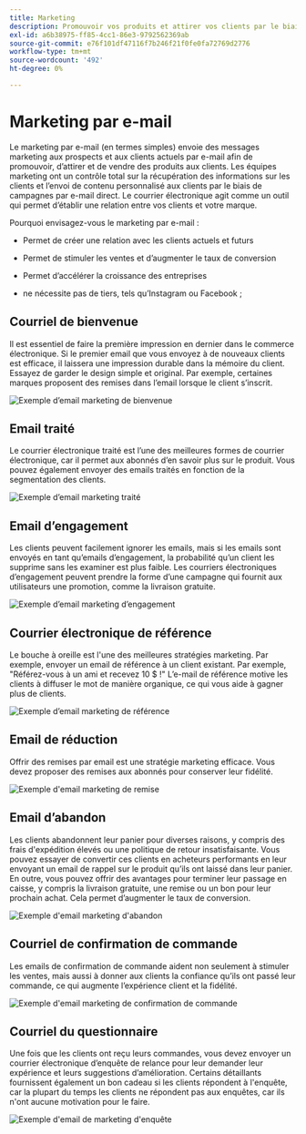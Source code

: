 ```yaml
---
title: Marketing
description: Promouvoir vos produits et attirer vos clients par le biais de campagnes de marketing en ligne.
exl-id: a6b38975-ff85-4cc1-86e3-9792562369ab
source-git-commit: e76f101df47116f7b246f21f0fe0fa72769d2776
workflow-type: tm+mt
source-wordcount: '492'
ht-degree: 0%

---
```


# Marketing par e-mail

Le marketing par e-mail (en termes simples) envoie des messages marketing aux prospects et aux clients actuels par e-mail afin de promouvoir, d’attirer et de vendre des produits aux clients. Les équipes marketing ont un contrôle total sur la récupération des informations sur les clients et l’envoi de contenu personnalisé aux clients par le biais de campagnes par e-mail direct. Le courrier électronique agit comme un outil qui permet d’établir une relation entre vos clients et votre marque.

Pourquoi envisagez-vous le marketing par e-mail :

- Permet de créer une relation avec les clients actuels et futurs

- Permet de stimuler les ventes et d’augmenter le taux de conversion

- Permet d’accélérer la croissance des entreprises

- ne nécessite pas de tiers, tels qu’Instagram ou Facebook ;

## Courriel de bienvenue

Il est essentiel de faire la première impression en dernier dans le commerce électronique. Si le premier email que vous envoyez à de nouveaux clients est efficace, il laissera une impression durable dans la mémoire du client. Essayez de garder le design simple et original. Par exemple, certaines marques proposent des remises dans l’email lorsque le client s’inscrit.

![Exemple d’email marketing de bienvenue](../../assets/playbooks/marketing-email-welcome.png)

## Email traité

Le courrier électronique traité est l’une des meilleures formes de courrier électronique, car il permet aux abonnés d’en savoir plus sur le produit. Vous pouvez également envoyer des emails traités en fonction de la segmentation des clients.

![Exemple d’email marketing traité](../../assets/playbooks/marketing-email-curated.png)

## Email d’engagement

Les clients peuvent facilement ignorer les emails, mais si les emails sont envoyés en tant qu’emails d’engagement, la probabilité qu’un client les supprime sans les examiner est plus faible. Les courriers électroniques d’engagement peuvent prendre la forme d’une campagne qui fournit aux utilisateurs une promotion, comme la livraison gratuite.

![Exemple d’email marketing d’engagement](../../assets/playbooks/marketing-email-engagement.png)

## Courrier électronique de référence

Le bouche à oreille est l&#39;une des meilleures stratégies marketing. Par exemple, envoyer un email de référence à un client existant. Par exemple, &quot;Référez-vous à un ami et recevez 10 $ !&quot; L’e-mail de référence motive les clients à diffuser le mot de manière organique, ce qui vous aide à gagner plus de clients.

![Exemple d’email marketing de référence](../../assets/playbooks/marketing-email-referral.png)

## Email de réduction

Offrir des remises par email est une stratégie marketing efficace. Vous devez proposer des remises aux abonnés pour conserver leur fidélité.

![Exemple d&#39;email marketing de remise](../../assets/playbooks/marketing-email-discount.png)

## Email d’abandon

Les clients abandonnent leur panier pour diverses raisons, y compris des frais d&#39;expédition élevés ou une politique de retour insatisfaisante. Vous pouvez essayer de convertir ces clients en acheteurs performants en leur envoyant un email de rappel sur le produit qu’ils ont laissé dans leur panier. En outre, vous pouvez offrir des avantages pour terminer leur passage en caisse, y compris la livraison gratuite, une remise ou un bon pour leur prochain achat. Cela permet d’augmenter le taux de conversion.

![Exemple d&#39;email marketing d&#39;abandon](../../assets/playbooks/marketing-email-abandon.png)

## Courriel de confirmation de commande

Les emails de confirmation de commande aident non seulement à stimuler les ventes, mais aussi à donner aux clients la confiance qu’ils ont passé leur commande, ce qui augmente l’expérience client et la fidélité.

![Exemple d&#39;email marketing de confirmation de commande](../../assets/playbooks/marketing-email-order-confirmation.png)

## Courriel du questionnaire

Une fois que les clients ont reçu leurs commandes, vous devez envoyer un courrier électronique d’enquête de relance pour leur demander leur expérience et leurs suggestions d’amélioration. Certains détaillants fournissent également un bon cadeau si les clients répondent à l&#39;enquête, car la plupart du temps les clients ne répondent pas aux enquêtes, car ils n&#39;ont aucune motivation pour le faire.

![Exemple d&#39;email de marketing d&#39;enquête](../../assets/playbooks/marketing-email-survey.png)
